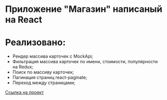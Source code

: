 # Приложение "Магазин" написаный на React

# Реализовано:

- Рендер массива карточек c MockApi;
- Фильтрация массива карточек по имени, стоимости, популярности на Redux;
- Поиск по массиву карточек;
- Пагинация страниц react-paginate;
- Переход между страницами;

[Ссылка на проект](https://den10004.github.io/Pizza)

